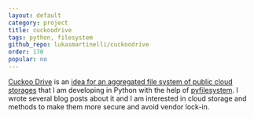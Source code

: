 ```yaml
---
layout: default
category: project
title: cuckoodrive
tags: python, filesystem
github_repo: lukasmartinelli/cuckoodrive
order: 170
popular: no
---
```


[Cuckoo Drive](https://github.com/lukasmartinelli/cuckoodrive) is an [idea for an aggregated file system of public cloud storages](http://lukasmartinelli.ch/idea/2014/03/11/using-the-cloud-storages-as-one-big-encrypted-disk.html) that I am developing in Python with the help of [pyfilesystem](https://code.google.com/p/pyfilesystem/). I wrote several blog posts about it and I am interested in cloud storage and methods to make them more secure and avoid vendor lock-in.
